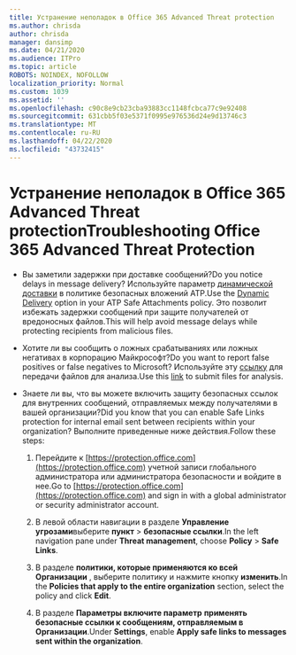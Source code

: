 ```yaml
---
title: Устранение неполадок в Office 365 Advanced Threat protection
ms.author: chrisda
author: chrisda
manager: dansimp
ms.date: 04/21/2020
ms.audience: ITPro
ms.topic: article
ROBOTS: NOINDEX, NOFOLLOW
localization_priority: Normal
ms.custom: 1039
ms.assetid: ''
ms.openlocfilehash: c90c8e9cb23cba93883cc1148fcbca77c9e92408
ms.sourcegitcommit: 631cbb5f03e5371f0995e976536d24e9d13746c3
ms.translationtype: MT
ms.contentlocale: ru-RU
ms.lasthandoff: 04/22/2020
ms.locfileid: "43732415"
---
```

# <a name="troubleshooting-office-365-advanced-threat-protection"></a><span data-ttu-id="cb0d3-102">Устранение неполадок в Office 365 Advanced Threat protection</span><span class="sxs-lookup"><span data-stu-id="cb0d3-102">Troubleshooting Office 365 Advanced Threat Protection</span></span>

- <span data-ttu-id="cb0d3-103">Вы заметили задержки при доставке сообщений?</span><span class="sxs-lookup"><span data-stu-id="cb0d3-103">Do you notice delays in message delivery?</span></span> <span data-ttu-id="cb0d3-104">Используйте параметр [динамической доставки](https://docs.microsoft.com/office365/securitycompliance/dynamic-delivery-and-previewing) в политике безопасных вложений ATP.</span><span class="sxs-lookup"><span data-stu-id="cb0d3-104">Use the [Dynamic Delivery](https://docs.microsoft.com/office365/securitycompliance/dynamic-delivery-and-previewing) option in your ATP Safe Attachments policy.</span></span> <span data-ttu-id="cb0d3-105">Это позволит избежать задержки сообщений при защите получателей от вредоносных файлов.</span><span class="sxs-lookup"><span data-stu-id="cb0d3-105">This will help avoid message delays while protecting recipients from malicious files.</span></span>

- <span data-ttu-id="cb0d3-106">Хотите ли вы сообщить о ложных срабатываниях или ложных негативах в корпорацию Майкрософт?</span><span class="sxs-lookup"><span data-stu-id="cb0d3-106">Do you want to report false positives or false negatives to Microsoft?</span></span> <span data-ttu-id="cb0d3-107">Используйте эту [ссылку](https://www.microsoft.com/wdsi/filesubmission/) для передачи файлов для анализа.</span><span class="sxs-lookup"><span data-stu-id="cb0d3-107">Use this [link](https://www.microsoft.com/wdsi/filesubmission/) to submit files for analysis.</span></span>

- <span data-ttu-id="cb0d3-108">Знаете ли вы, что вы можете включить защиту безопасных ссылок для внутренних сообщений, отправляемых между получателями в вашей организации?</span><span class="sxs-lookup"><span data-stu-id="cb0d3-108">Did you know that you can enable Safe Links protection for internal email sent between recipients within your organization?</span></span> <span data-ttu-id="cb0d3-109">Выполните приведенные ниже действия.</span><span class="sxs-lookup"><span data-stu-id="cb0d3-109">Follow these steps:</span></span>

  1. <span data-ttu-id="cb0d3-110">Перейдите к [https://protection.office.com](https://protection.office.com) учетной записи глобального администратора или администратора безопасности и войдите в нее.</span><span class="sxs-lookup"><span data-stu-id="cb0d3-110">Go to [https://protection.office.com](https://protection.office.com) and sign in with a global administrator or security administrator account.</span></span>

  2. <span data-ttu-id="cb0d3-111">В левой области навигации в разделе **Управление угрозами**выберите **пункт** \> **безопасные ссылки**.</span><span class="sxs-lookup"><span data-stu-id="cb0d3-111">In the left navigation pane under **Threat management**, choose **Policy** \> **Safe Links**.</span></span>

  3. <span data-ttu-id="cb0d3-112">В разделе **политики, которые применяются ко всей Организации** , выберите политику и нажмите кнопку **изменить**.</span><span class="sxs-lookup"><span data-stu-id="cb0d3-112">In the **Policies that apply to the entire organization** section, select the policy and click **Edit**.</span></span>

  4. <span data-ttu-id="cb0d3-113">В разделе **Параметры включите параметр** **применять безопасные ссылки к сообщениям, отправляемым в Организации**.</span><span class="sxs-lookup"><span data-stu-id="cb0d3-113">Under **Settings**, enable **Apply safe links to messages sent within the organization**.</span></span>

